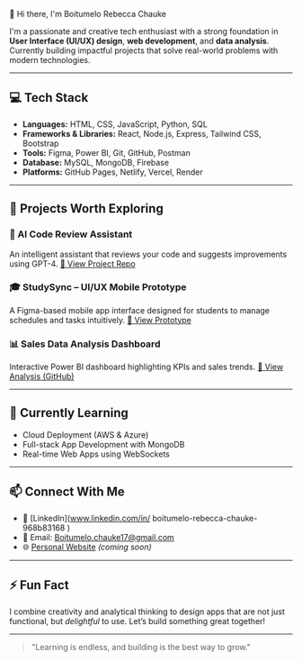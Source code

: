 👋 Hi there, I'm Boitumelo Rebecca Chauke

I'm a passionate and creative tech enthusiast with a strong foundation in **User Interface (UI/UX) design**, **web development**, and **data analysis**. Currently building impactful projects that solve real-world problems with modern technologies.

---

## 💻 Tech Stack

- **Languages:** HTML, CSS, JavaScript, Python, SQL
- **Frameworks & Libraries:** React, Node.js, Express, Tailwind CSS, Bootstrap
- **Tools:** Figma, Power BI, Git, GitHub, Postman
- **Database:** MySQL, MongoDB, Firebase
- **Platforms:** GitHub Pages, Netlify, Vercel, Render

---

## 🚀 Projects Worth Exploring

### 🧠 AI Code Review Assistant
An intelligent assistant that reviews your code and suggests improvements using GPT-4.
[🔗 View Project Repo](https://github.com/boitumelo-chauke/ai-code-review-assistant)

### 🎓 StudySync – UI/UX Mobile Prototype
A Figma-based mobile app interface designed for students to manage schedules and tasks intuitively.
[🔗 View Prototype](https://boitumelo-chauke.github.io/fullscreen.html)

### 📊 Sales Data Analysis Dashboard
Interactive Power BI dashboard highlighting KPIs and sales trends.
[🔗 View Analysis (GitHub)](https://github.com/boitumelo-chauke/data-analysis-projects)

---

## 🌱 Currently Learning
- Cloud Deployment (AWS & Azure)
- Full-stack App Development with MongoDB
- Real-time Web Apps using WebSockets

---

## 📫 Connect With Me
- 💼 [LinkedIn](www.linkedin.com/in/
boitumelo-rebecca-chauke-968b83168
)
- 💌 Email: Boitumelo.chauke17@gmail.com
- 🌐 [Personal Website](https://boitumelo-chauke.github.io/) *(coming soon)*

---

## ⚡ Fun Fact
I combine creativity and analytical thinking to design apps that are not just functional, but *delightful* to use. Let’s build something great together!

---

> "Learning is endless, and building is the best way to grow."
